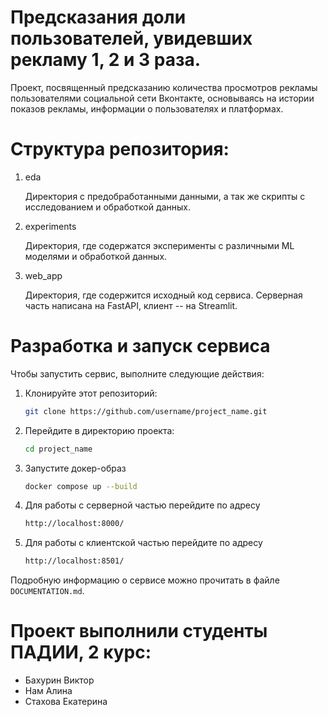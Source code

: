 # Предсказания доли пользователей, увидевших рекламу 1, 2 и 3 раза.

Проект, посвященный предсказанию количества просмотров рекламы пользователями социальной сети Вконтакте, основываясь на истории показов рекламы, информации о пользователях и платформах.

# Структура репозитория:
  1) eda
     
       Директория с предобработанными данными, а так же скрипты с исследованием и обработкой данных.
     
  3) experiments
     
       Директория, где содержатся эксперименты с различными ML моделями и обработкой данных.
     
  5) web_app
     
       Директория, где содержится исходный код сервиса. Серверная часть написана на FastAPI, клиент -- на Streamlit.
     

# Разработка и запуск сервиса

Чтобы запустить сервис, выполните следующие действия:

1. Клонируйте этот репозиторий:
    ```bash
    git clone https://github.com/username/project_name.git
    ```
2. Перейдите в директорию проекта:
    ```bash
    cd project_name
    ```
3. Запустите докер-образ 
    ```bash
   docker compose up --build
   ```
4. Для работы с серверной частью перейдите по адресу
   ```bash
   http://localhost:8000/
   ```
5. Для работы с клиентской частью перейдите по адресу
   ```bash
   http://localhost:8501/
   ```

Подробную информацию о сервисе можно прочитать в файле `DOCUMENTATION.md`.

# Проект выполнили студенты ПАДИИ, 2 курс:
- Бахурин Виктор
- Нам Алина
- Стахова Екатерина

